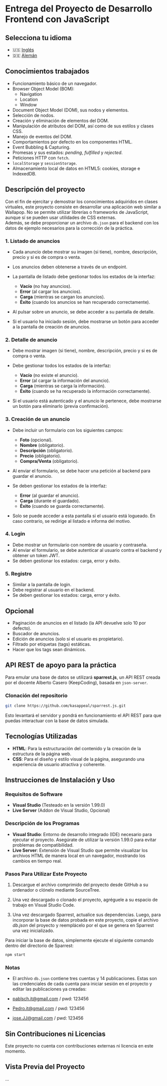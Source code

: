 # Entrega del Proyecto de Desarrollo Frontend con JavaScript

## Selecciona tu idioma

- 🇺🇸 [Inglés](README.md)
- 🇩🇪 [Alemán](README.de.md)

## Conocimientos trabajados

- Funcionamiento básico de un navegador.
- Browser Object Model (BOM):
  - Navigation
  - Location
  - Window
- Document Object Model (DOM), sus nodos y elementos.
- Selección de nodos.
- Creación y eliminación de elementos del DOM.
- Manipulación de atributos del DOM, así como de sus estilos y clases CSS.
- Manejo de eventos del DOM.
- Comportamientos por defecto en los componentes HTML.
- Event Bubbling & Capturing.
- Promesas y sus estados: *pending*, *fulfilled* y *rejected*.
- Peticiones HTTP con `fetch`.
- `localStorage` y `sessionStorage`.
- Almacenamiento local de datos en HTML5: cookies, storage e IndexedDB.

## Descripción del proyecto

Con el fin de ejercitar y demostrar los conocimientos adquiridos en clases virtuales, este proyecto consiste en desarrollar una aplicación web similar a Wallapop. No se permite utilizar librerías o frameworks de JavaScript, aunque sí se pueden usar utilidades de CSS externas.  
Además, se debe proporcionar un archivo `db.json` para el backend con los datos de ejemplo necesarios para la corrección de la práctica.

### 1. Listado de anuncios

- Cada anuncio debe mostrar su imagen (si tiene), nombre, descripción, precio y si es de compra o venta.  
- Los anuncios deben obtenerse a través de un endpoint.  
- La pantalla de listado debe gestionar todos los estados de la interfaz:

  - **Vacío** (no hay anuncios).
  - **Error** (al cargar los anuncios).
  - **Carga** (mientras se cargan los anuncios).
  - **Éxito** (cuando los anuncios se han recuperado correctamente).

- Al pulsar sobre un anuncio, se debe acceder a su pantalla de detalle.  
- Si el usuario ha iniciado sesión, debe mostrarse un botón para acceder a la pantalla de creación de anuncios.

### 2. Detalle de anuncio

- Debe mostrar imagen (si tiene), nombre, descripción, precio y si es de compra o venta.  
- Debe gestionar todos los estados de la interfaz:

  - **Vacío** (no existe el anuncio).
  - **Error** (al cargar la información del anuncio).
  - **Carga** (mientras se carga la información).
  - **Éxito** (cuando se ha recuperado la información correctamente).

- Si el usuario está autenticado y el anuncio le pertenece, debe mostrarse un botón para eliminarlo (previa confirmación).

### 3. Creación de un anuncio

- Debe incluir un formulario con los siguientes campos:
  - **Foto** (opcional).
  - **Nombre** (obligatorio).
  - **Descripción** (obligatorio).
  - **Precio** (obligatorio).
  - **Compra/Venta** (obligatorio).

- Al enviar el formulario, se debe hacer una petición al backend para guardar el anuncio.  
- Se deben gestionar los estados de la interfaz:

  - **Error** (al guardar el anuncio).
  - **Carga** (durante el guardado).
  - **Éxito** (cuando se guarda correctamente).

- Solo se puede acceder a esta pantalla si el usuario está logueado. En caso contrario, se redirige al listado e informa del motivo.

### 4. Login

- Debe mostrar un formulario con nombre de usuario y contraseña.  
- Al enviar el formulario, se debe autenticar al usuario contra el backend y obtener un token JWT.  
- Se deben gestionar los estados: carga, error y éxito.

### 5. Registro

- Similar a la pantalla de login.  
- Debe registrar al usuario en el backend.  
- Se deben gestionar los estados: carga, error y éxito.

## Opcional

- Paginación de anuncios en el listado (la API devuelve solo 10 por defecto).
- Buscador de anuncios.
- Edición de anuncios (solo si el usuario es propietario).
- Filtrado por etiquetas (tags) estáticas.
- Hacer que los tags sean dinámicos.

## API REST de apoyo para la práctica

Para emular una base de datos se utilizará **sparrest.js**, un API REST creada por el docente Alberto Casero (KeepCoding), basada en `json-server`.

### Clonación del repositorio

```bash
git clone https://github.com/kasappeal/sparrest.js.git
```

Esto levantará el servidor y pondrá en funcionamiento el API REST para que puedas interactuar con la base de datos simulada.

## Tecnologías Utilizadas

- **HTML**: Para la estructuración del contenido y la creación de la estructura de la página web.
- **CSS**: Para el diseño y estilo visual de la página, asegurando una experiencia de usuario atractiva y coherente.

## Instrucciones de Instalación y Uso

### Requisitos de Software

- **Visual Studio** (Testeado en la versión 1.99.0)
- **Live Server** (Addon de Visual Studio, Opcional)

### Descripción de los Programas

- **Visual Studio**: Entorno de desarrollo integrado (IDE) necesario para ejecutar el proyecto. Asegúrate de utilizar la versión 1.99.0 para evitar problemas de compatibilidad.
- **Live Server**: Extensión de Visual Studio que permite visualizar los archivos HTML de manera local en un navegador, mostrando los cambios en tiempo real.

### Pasos Para Utilizar Este Proyecto

1. Descargue el archivo comprimido del proyecto desde GitHub a su ordenador o clónelo mediante SourceTree.

2. Una vez descargado o clonado el proyecto, agréguele a su espacio de trabajo en Visual Studio Code.

3. Una vez descargado Sparrest, actualice sus dependencias. Luego, para incorporar la base de datos probada en este proyecto, copie el archivo *db.json* del proyecto y reemplácelo por el que se genera en Sparrest una vez inicializado.

Para iniciar la base de datos, simplemente ejecute el siguiente comando dentro del directorio de Sparrest:

```bash
npm start
```

### Notas

- El archivo `db.json` contiene tres cuentas y 14 publicaciones. Estas son las credenciales de cada cuenta para iniciar sesión en el proyecto y editar las publicaciones ya creadas:

- [pablsch.it@gmail.com](mailto:pablsch.it@gmail.com) / pwd: 123456
- [Pedro.it@gmail.com](mailto:Pedro.it@gmail.com) / pwd: 123456
- [jose.JJ@gmail.com](mailto:jose.JJ@gmail.com) / pwd: 123456

## Sin Contribuciones ni Licencias

Este proyecto no cuenta con contribuciones externas ni licencia en este momento.

## Vista Previa del Proyecto

...
